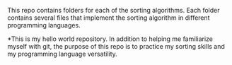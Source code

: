 This repo contains folders for each of the sorting algorithms. Each folder contains several files that implement the sorting algorithm in different programming languages.

*This is my hello world repository. In addition to helping me familiarize myself with git, the purpose of this repo is to practice my sorting skills and my programming language versatility.
